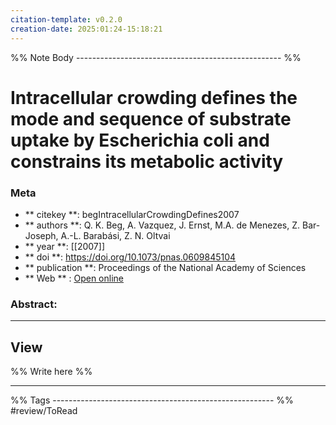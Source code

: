 ```yaml
---
citation-template: v0.2.0
creation-date: 2025:01:24-15:18:21
---
```


%% Note Body --------------------------------------------------- %%
# Intracellular crowding defines the mode and sequence of substrate uptake by Escherichia coli and constrains its metabolic activity

### Meta
- ** citekey **: begIntracellularCrowdingDefines2007
- ** authors **: Q. K. Beg, A. Vazquez, J. Ernst, M.A. de Menezes, Z. Bar-Joseph, A.-L. Barabási, Z. N. Oltvai
- ** year **: [[2007]]
- ** doi **: https://doi.org/10.1073/pnas.0609845104
- ** publication **: Proceedings of the National Academy of Sciences
- ** Web ** : [Open online](https://www.pnas.org/doi/full/10.1073/pnas.0609845104)


### Abstract:


___

## View

%% Write here %%





___
%% Tags  ------------------------------------------------------- %%
#review/ToRead